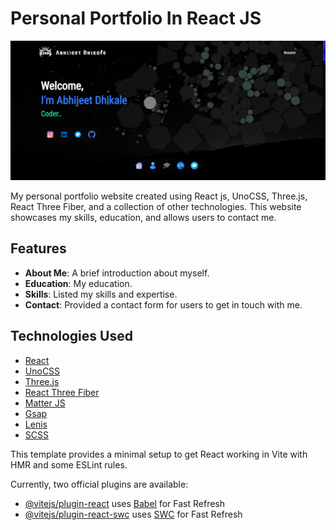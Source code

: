 # Personal Portfolio In React JS

![Portfolio Screenshot](/public/Screenshot.png)

My personal portfolio website created using React js, UnoCSS, Three.js, React Three Fiber, and a collection of other technologies. This website showcases my skills, education, and allows users to contact me.

## Features

-   **About Me**: A brief introduction about myself.
-   **Education**: My education.
-   **Skills**: Listed my skills and expertise.
-   **Contact**: Provided a contact form for users to get in touch with me.

## Technologies Used

-   [React](https://reactjs.dev)
-   [UnoCSS](https://unocss.dev/)
-   [Three.js](https://threejs.org)
-   [React Three Fiber](https://github.com/pmndrs/react-three-fiber)
-   [Matter JS](https://brm.io/matter-js)
-   [Gsap](https://gsap.com)
-   [Lenis](https://lenis.darkroom.engineering)
-   [SCSS](https://sass-lang.com)

This template provides a minimal setup to get React working in Vite with HMR and some ESLint rules.

Currently, two official plugins are available:

- [@vitejs/plugin-react](https://github.com/vitejs/vite-plugin-react/blob/main/packages/plugin-react/README.md) uses [Babel](https://babeljs.io/) for Fast Refresh
- [@vitejs/plugin-react-swc](https://github.com/vitejs/vite-plugin-react-swc) uses [SWC](https://swc.rs/) for Fast Refresh
